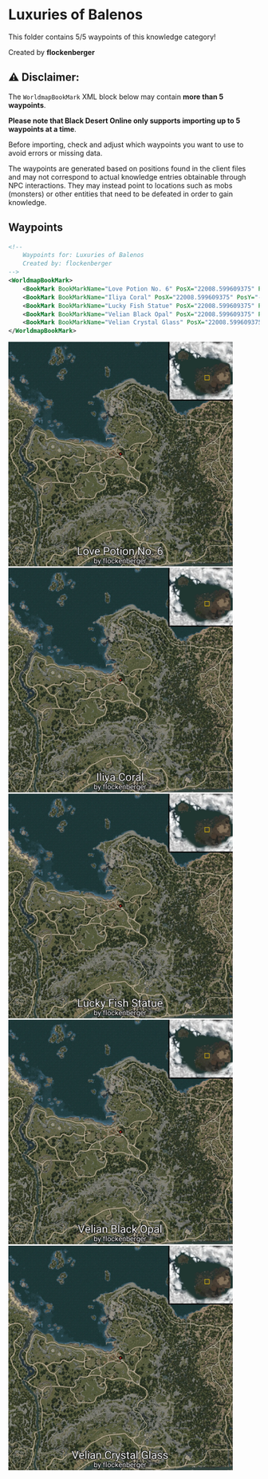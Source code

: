 # Luxuries of Balenos

This folder contains 5/5 waypoints of this knowledge category!


Created by **flockenberger**

## ⚠️ Disclaimer:
The `WorldmapBookMark` XML block below may contain **more than 5 waypoints**.

**Please note that Black Desert Online only supports importing up to 5 waypoints at a time**.

Before importing, check and adjust which waypoints you want to use to avoid errors or missing data.

The waypoints are generated based on positions found in the client files and may not correspond to actual knowledge entries obtainable through NPC interactions.
They may instead point to locations such as mobs (monsters) or other entities that need to be defeated in order to gain knowledge.

## Waypoints
```xml
<!--
    Waypoints for: Luxuries of Balenos
    Created by: flockenberger
-->
<WorldmapBookMark>
    <BookMark BookMarkName="Love Potion No. 6" PosX="22008.599609375" PosY="-6342.91015625" PosZ="76542.6015625" />
    <BookMark BookMarkName="Iliya Coral" PosX="22008.599609375" PosY="-6342.91015625" PosZ="76542.6015625" />
    <BookMark BookMarkName="Lucky Fish Statue" PosX="22008.599609375" PosY="-6342.91015625" PosZ="76542.6015625" />
    <BookMark BookMarkName="Velian Black Opal" PosX="22008.599609375" PosY="-6342.91015625" PosZ="76542.6015625" />
    <BookMark BookMarkName="Velian Crystal Glass" PosX="22008.599609375" PosY="-6342.91015625" PosZ="76542.6015625" />
</WorldmapBookMark>
```

<img src="./Luxuries of Balenos_Love Potion No. 6_Preview.webp" width="450"/> <img src="./Luxuries of Balenos_Iliya Coral_Preview.webp" width="450"/> <img src="./Luxuries of Balenos_Lucky Fish Statue_Preview.webp" width="450"/> <img src="./Luxuries of Balenos_Velian Black Opal_Preview.webp" width="450"/> <img src="./Luxuries of Balenos_Velian Crystal Glass_Preview.webp" width="450"/> 
